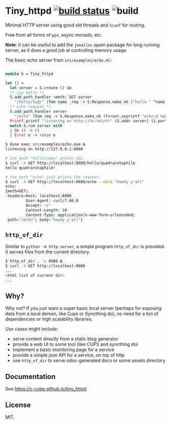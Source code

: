 
# Tiny_httpd [![build status](https://travis-ci.org/c-cube/tiny_httpd.svg?branch=master)](https://travis-ci.org/c-cube/tiny_httpd) ![![build](https://github.com/c-cube/tiny_httpd/workflows/build/badge.svg)](https://github.com/c-cube/tiny_httpd/actions)

Minimal HTTP server using good old threads and `Scanf` for routing.

Free from all forms of `ppx`, async monads, etc.

**Note**: it can be useful to add the `jemalloc` opam package for long running
server, as it does a good job at controlling memory usage.

The basic echo server from `src/examples/echo.ml`:

```ocaml

module S = Tiny_httpd

let () =
  let server = S.create () in
  (* say hello *)
  S.add_path_handler ~meth:`GET server
    "/hello/%s@/" (fun name _req -> S.Response.make_ok ("hello " ^name ^"!\n"));
  (* echo request *)
  S.add_path_handler server
    "/echo" (fun req -> S.Response.make_ok (Format.asprintf "echo:@ %a@." S.Request.pp req));
  Printf.printf "listening on http://%s:%d\n%!" (S.addr server) (S.port server);
  match S.run server with
  | Ok () -> ()
  | Error e -> raise e
```

```sh
$ dune exec src/examples/echo.exe &
listening on http://127.0.0.1:8080

# the path "hello/name" greets you.
$ curl -X GET http://localhost:8080/hello/quadrarotaphile
hello quadrarotaphile!

# the path "echo" just prints the request.
$ curl -X GET http://localhost:8080/echo --data "howdy y'all" 
echo:
{meth=GET;
 headers=Host: localhost:8080
         User-Agent: curl/7.66.0
         Accept: */*
         Content-Length: 10
         Content-Type: application/x-www-form-urlencoded;
 path="/echo"; body="howdy y'all"}

```

## `http_of_dir`

Similar to `python -m http.server`, a simple program `http_of_dir` is provided.
It serves files from the current directory.

```sh
$ http_of_dir . -p 8080 &
$ curl -X GET http://localhost:8080
...
<html list of current dir>
...

```


## Why?

Why not? If you just want a super basic local server (perhaps for exposing
data from a local demon, like Cups or Syncthing do), no need for a ton of
dependencies or high scalability libraries.

Use cases might include:

- serve content directly from a static blog generator
- provide a web UI to some tool (like CUPS and syncthing do)
- implement a basic monitoring page for a service
- provide a simple json API for a service, on top of http
- use `http_of_dir` to serve odoc-generated docs or some assets directory

## Documentation

See https://c-cube.github.io/tiny_httpd

## License

MIT.


